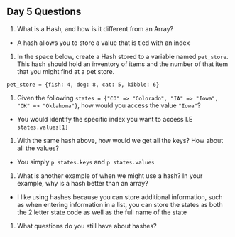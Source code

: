## Day 5 Questions

1. What is a Hash, and how is it different from an Array?
 - A hash allows you to store a value that is tied with an index

1. In the space below, create a Hash stored to a variable named `pet_store`.  This hash should hold an inventory of items and the number of that item that you might find at a pet store.
```
pet_store = {fish: 4, dog: 8, cat: 5, kibble: 6}
```

1. Given the following `states = {"CO" => "Colorado", "IA" => "Iowa", "OK" => "Oklahoma"}`, how would you access the value `"Iowa"`?
 - You would identify the specific index you want to access I.E `states.values[1]`

1. With the same hash above, how would we get all the keys?  How about all the values?
 - You simply `p states.keys` and `p states.values`

1. What is another example of when we might use a hash?  In your example, why is a hash better than an array?
 - I like using hashes because you can store additional information, such as when entering information in a list, you can store the states as both the 2 letter state code as well as the full name of the state

1. What questions do you still have about hashes?

